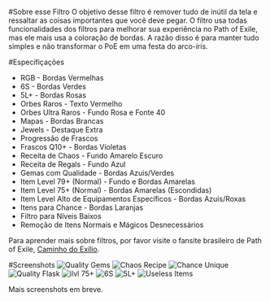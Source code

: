 #Sobre esse Filtro
O objetivo desse filtro é remover tudo de inútil da tela e ressaltar as coisas importantes que você deve pegar. O filtro usa todas funcionalidades dos filtros para melhorar sua experiência no Path of Exile, mas ele mais usa a coloração de bordas. A razão disso é para manter tudo simples e não transformar o PoE em uma festa do arco-íris.

#Especifiçações
- RGB - Bordas Vermelhas
- 6S - Bordas Verdes
- 5L+ - Bordas Rosas
- Orbes Raros - Texto Vermelho
- Orbes Ultra Raros - Fundo Rosa e Fonte 40
- Mapas - Bordas Brancas
- Jewels - Destaque Extra
- Progressão de Frascos
- Frascos Q10+ - Bordas Violetas
- Receita de Chaos - Fundo Amarelo Escuro
- Receita de Regals - Fundo Azul
- Gemas com Qualidade - Bordas Azuis/Verdes
- Item Level 79+ (Normal) - Fundo e Bordas Amarelas
- Item Level 75+ (Normal) - Bordas Amarelas (Escondidas)
- Item Level Alto de Equipamentos Específicos - Bordas Azuis/Roxas
- Itens para Chance - Bordas Laranjas
- Filtro para Níveis Baixos
- Remoção de Itens Normais e Mágicos Desnecessários

Para aprender mais sobre filtros, por favor visite o fansite brasileiro de Path of Exile, [Caminho do Exílio](http://www.caminhodoexilio.com/index.php?/topic/61-tudo-sobre-filtros/).

#Screenshots
![Quality Gems](http://i.imgur.com/HP1S8cD.png) ![Chaos Recipe](http://i.imgur.com/c7yItVq.png) ![Chance Unique](http://i.imgur.com/rAV7LNU.png) ![Quality Flask](http://i.imgur.com/tvdESle.png) ![ilvl 75+](http://i.imgur.com/8mGkhQG.png) ![6S](http://i.imgur.com/RjuU5o4.png) ![5L+](http://i.imgur.com/H4ZHQZq.png) ![Useless Items](http://i.imgur.com/RdkockC.png)

Mais screenshots em breve.